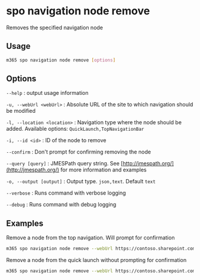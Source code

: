 # spo navigation node remove

Removes the specified navigation node

## Usage

```sh
m365 spo navigation node remove [options]
```

## Options

`--help`
: output usage information

`-u, --webUrl <webUrl>`
: Absolute URL of the site to which navigation should be modified

`-l, --location <location>`
: Navigation type where the node should be added. Available options: `QuickLaunch,TopNavigationBar`

`-i, --id <id>`
: ID of the node to remove

`--confirm`
: Don't prompt for confirming removing the node

`--query [query]`
: JMESPath query string. See [http://jmespath.org/](http://jmespath.org/) for more information and examples

`-o, --output [output]`
: Output type. `json,text`. Default `text`

`--verbose`
: Runs command with verbose logging

`--debug`
: Runs command with debug logging

## Examples

Remove a node from the top navigation. Will prompt for confirmation

```sh
m365 spo navigation node remove --webUrl https://contoso.sharepoint.com/sites/team-a --location TopNavigationBar --id 2003
```

Remove a node from the quick launch without prompting for confirmation

```sh
m365 spo navigation node remove --webUrl https://contoso.sharepoint.com/sites/team-a --location QuickLaunch --id 2003 --confirm
```